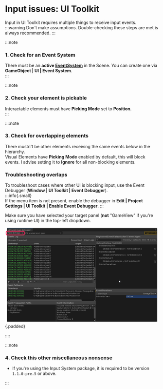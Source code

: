 # Input issues: UI Toolkit
Input in UI Toolkit requires multiple things to receive input events.  
:::warning
Don't make assumptions. Double-checking these steps are met is always recommended.
:::

:::note
### 1. Check for an Event System
There must be an **active [EventSystem](https://docs.unity3d.com/Packages/com.unity.ugui@latest/index.html?subfolder=/manual/EventSystem.html)** in the Scene. You can create one via **GameObject | UI | Event System**.  
:::

:::note
### 2. Check your element is pickable
Interactable elements must have **Picking Mode** set to **Position**.  
:::

::::note
### 3. Check for overlapping elements
There mustn't be other elements receiving the same events below in the hierarchy.    
Visual Elements have **Picking Mode** enabled by default, this will block events. I advise setting it to **Ignore** for all non-blocking elements.

### Troubleshooting overlaps
To troubleshoot cases where other UI is blocking input, use the Event Debugger (**Window | UI Toolkit | Event Debugger**).  
:::info{.small}  
If the menu item is not present, enable the debugger in **Edit | Project Settings | UI Toolkit | Enable Event Debugger**.
:::

Make sure you have selected your target panel (**not** "GameView" if you're using runtime UI) in the top-left dropdown.

![UI Toolkit Event Debugger](event-debugger.png){.padded}

::::

:::note
### 4. Check this other miscellaneous nonsense
- If you're using the Input System package, it is required to be version `1.1.0-pre.5` or above.  

:::
